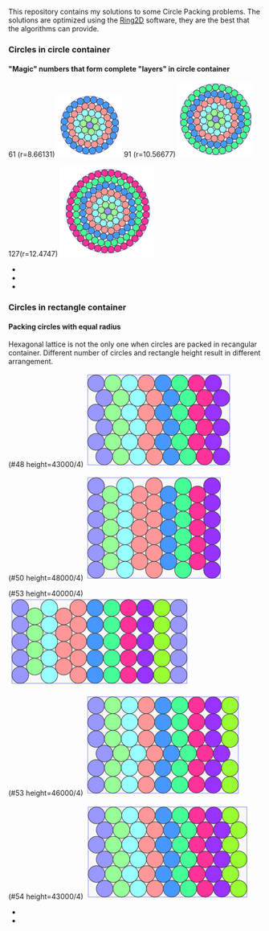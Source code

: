 This repository contains my solutions to some Circle Packing problems.
The solutions are optimized using the [Ring2D](https://nest2d.com/ring2d/) software, they are the best that the algorithms can provide.

### Circles in circle container
#### "Magic" numbers that form complete "layers" in circle container

61 (r=8.66131) ![61](circle/magic/magic061.png)
91 (r=10.56677) ![91](circle/magic/magic091.png)

127(r=12.4747) ![127](circle/magic/magic127.png)

- 
-
-


### Circles in rectangle container
#### Packing circles with equal radius
Hexagonal lattice is not the only one when circles are packed in recangular container. Different number of circles and rectangle height result in different arrangement.

(#48  height=43000/4) ![7](rectangle/equal/rectangle48-43000.png)

(#50  height=48000/4) ![7](rectangle/equal/rectangle50-48000.png)

(#53  height=40000/4) ![7](rectangle/equal/rectangle53-40000.png)

(#53  height=46000/4) ![7](rectangle/equal/rectangle53-46000.png)

(#54  height=43000/4) ![7](rectangle/equal/rectangle54-43000.png)

-
-

